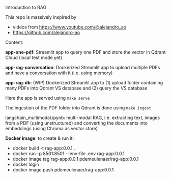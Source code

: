 Introduction to RAG

This repo is massively inspired by 
* videos from https://www.youtube.com/@alejandro_ao
* https://github.com/alejandro-ao

Content:

**app-one-pdf**: Streamlit app to query one PDF and store the vector in Qdrant Cloud (local test mode yet)

**app-rag-conversation**: Dockerized Streamlit app to upload multiple PDFs and have a conversation with it (i.e. using memory)

**app-rag-db**: (WIP) Dockerized Streamlit app to (1) upload folder containing many PDFs into Qdrant VS database and (2) query the VS database

Here the app is served using `make serve` 

The ingestion of the PDF folder into Qdrant is done using `make ingest`

langchain_multimodal.ipynb: multi-modal RAG, i.e. extracting text, images from a PDF (using unstructured) and converting the documents into embeddings (using Chroma as vector store)

**Docker image**: to create & run it:

* docker build -t rag-app:0.0.1 .
* docker run -p 8501:8501 --env-file .env rag-app:0.0.1
* docker image tag rag-app:0.0.1 pdemeulenaer/rag-app:0.0.1
* docker login
* docker image push pdemeulenaer/rag-app:0.0.1

